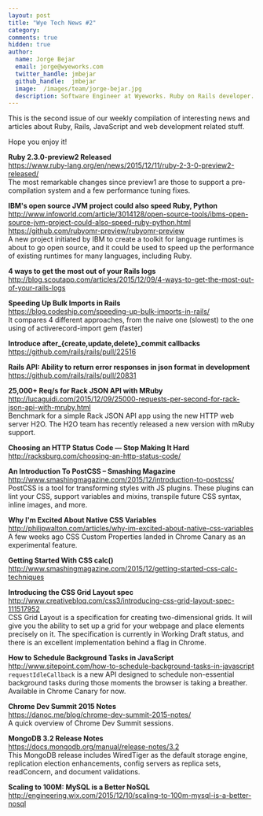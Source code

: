 ```yaml
---
layout: post
title: "Wye Tech News #2"
category:
comments: true
hidden: true
author:
  name: Jorge Bejar
  email: jorge@wyeworks.com
  twitter_handle: jmbejar
  github_handle:  jmbejar
  image:  /images/team/jorge-bejar.jpg
  description: Software Engineer at Wyeworks. Ruby on Rails developer.
---
```


This is the second issue of our weekly compilation of interesting news and articles about Ruby, Rails, JavaScript and web development related stuff.

Hope you enjoy it!

<!--more-->

**Ruby 2.3.0-preview2 Released**<br/>
https://www.ruby-lang.org/en/news/2015/12/11/ruby-2-3-0-preview2-released/<br/>
The most remarkable changes since preview1 are those to support a pre-compilation system and a few performance tuning fixes.

**IBM's open source JVM project could also speed Ruby, Python**<br/>
http://www.infoworld.com/article/3014128/open-source-tools/ibms-open-source-jvm-project-could-also-speed-ruby-python.html<br/>
https://github.com/rubyomr-preview/rubyomr-preview<br/>
A new project initiated by IBM to create a toolkit for language runtimes is about to go open source, and it could be used to speed up the performance of existing runtimes for many languages, including Ruby.

**4 ways to get the most out of your Rails logs**<br/>
http://blog.scoutapp.com/articles/2015/12/09/4-ways-to-get-the-most-out-of-your-rails-logs

**Speeding Up Bulk Imports in Rails**<br/>
https://blog.codeship.com/speeding-up-bulk-imports-in-rails/<br/>
It compares 4 different approaches, from the naive one (slowest) to the one using of activerecord-import gem (faster)

**Introduce after_{create,update,delete}_commit callbacks**<br/>
https://github.com/rails/rails/pull/22516

**Rails API: Ability to return error responses in json format in development**<br/>
https://github.com/rails/rails/pull/20831

**25,000+ Req/s for Rack JSON API with MRuby**<br/>
http://lucaguidi.com/2015/12/09/25000-requests-per-second-for-rack-json-api-with-mruby.html<br/>
Benchmark for a simple Rack JSON API app using the new HTTP web server H2O. The H2O team has recently released a new version with mRuby support.

**Choosing an HTTP Status Code — Stop Making It Hard**<br/>
http://racksburg.com/choosing-an-http-status-code/

**An Introduction To PostCSS – Smashing Magazine**<br/>
http://www.smashingmagazine.com/2015/12/introduction-to-postcss/<br/>
PostCSS is a tool for transforming styles with JS plugins. These plugins can lint your CSS, support variables and mixins, transpile future CSS syntax, inline images, and more.

**Why I'm Excited About Native CSS Variables**<br/>
http://philipwalton.com/articles/why-im-excited-about-native-css-variables<br/>
A few weeks ago CSS Custom Properties landed in Chrome Canary as an
experimental feature.

**Getting Started With CSS calc()**<br/>
http://www.smashingmagazine.com/2015/12/getting-started-css-calc-techniques

**Introducing the CSS Grid Layout spec**<br/>
http://www.creativebloq.com/css3/introducing-css-grid-layout-spec-111517952<br/>
CSS Grid Layout is a specification for creating two-dimensional grids. It will give you the ability to set up a grid for your webpage and place elements precisely on it. The specification is currently in Working Draft status, and there is an excellent implementation behind a flag in Chrome.

**How to Schedule Background Tasks in JavaScript**<br/>
http://www.sitepoint.com/how-to-schedule-background-tasks-in-javascript<br/>
`requestIdleCallback` is a new API designed to schedule non-essential background tasks during those moments the browser is taking a breather. Available in Chrome Canary for now.

**Chrome Dev Summit 2015 Notes**<br/>
https://danoc.me/blog/chrome-dev-summit-2015-notes/<br/>
A quick overview of Chrome Dev Summit sessions.

**MongoDB 3.2 Release Notes**<br/>
https://docs.mongodb.org/manual/release-notes/3.2<br/>
This MongoDB release includes WiredTiger as the default storage engine, replication election enhancements, config servers as replica sets, readConcern, and document validations.

**Scaling to 100M: MySQL is a Better NoSQL**<br/>
http://engineering.wix.com/2015/12/10/scaling-to-100m-mysql-is-a-better-nosql

